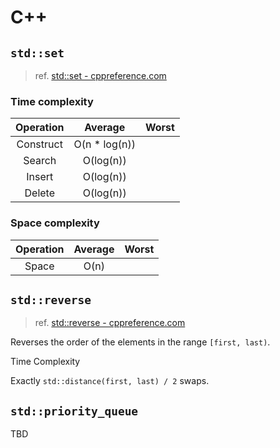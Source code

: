 # C++

## `std::set`

> ref. [std::set - cppreference.com](https://en.cppreference.com/w/cpp/container/set)

### Time complexity

| Operation |    Average    | Worst |
|:---------:|:-------------:|:-----:|
| Construct | O(n * log(n)) |       |
|  Search   |   O(log(n))   |       |
|  Insert   |   O(log(n))   |       |
|  Delete   |   O(log(n))   |       |

### Space complexity

| Operation | Average | Worst |
|:---------:|:-------:|:-----:|
|   Space   |  O(n)   |       |

## `std::reverse`

> ref. [std::reverse - cppreference.com](https://en.cppreference.com/w/cpp/algorithm/reverse)

Reverses the order of the elements in the range `[first, last)`.

Time Complexity

Exactly `std::distance(first, last) / 2` swaps.

## `std::priority_queue`

TBD

